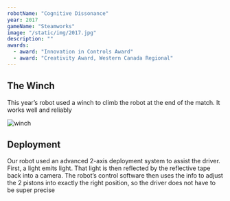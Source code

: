 ```yaml
---
robotName: "Cognitive Dissonance"
year: 2017
gameName: "Steamworks"
image: "/static/img/2017.jpg"
description: ""
awards:
  - award: "Innovation in Controls Award"
  - award: "Creativity Award, Western Canada Regional"
---
```


## The Winch

This year’s robot used a winch to climb the robot at the end of the match. It works well and reliably

![winch](/static/img/2017-winch.jpg)

## Deployment

Our robot used an advanced 2-axis deployment system to assist the driver. First, a light emits light. That light is then reflected by the reflective tape back into a camera. The robot’s control software then uses the info to adjust the 2 pistons into exactly the right position, so the driver does not have to be super precise
